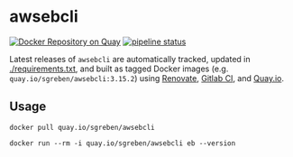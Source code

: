 # awsebcli

[![Docker Repository on Quay](https://quay.io/repository/sgreben/awsebcli/status "Docker Repository on Quay")](https://quay.io/repository/sgreben/awsebcli) [![pipeline status](https://gitlab.com/sgreben/docker-awsebcli/badges/master/pipeline.svg)](https://gitlab.com/sgreben/docker-awsebcli/pipelines)

Latest releases of `awsebcli` are automatically tracked, updated in [./requirements.txt](requirements.txt), and built as tagged Docker images (e.g. `quay.io/sgreben/awsebcli:3.15.2`) using [Renovate](https://renovatebot.com), [Gitlab CI](https://gitlab.com/sgreben/docker-awsebcli/pipelines), and [Quay.io](https://quay.io/repository/sgreben/awsebcli?tab=builds).

## Usage

```
docker pull quay.io/sgreben/awsebcli
```

```
docker run --rm -i quay.io/sgreben/awsebcli eb --version
```
